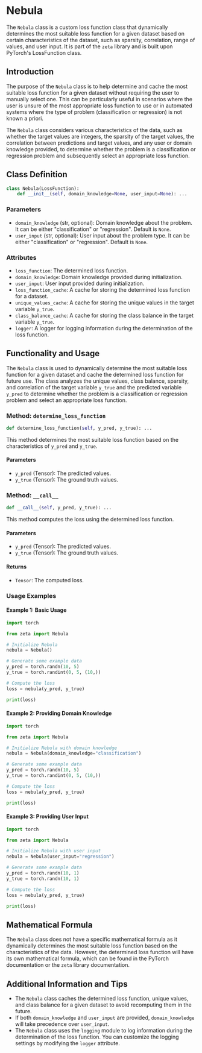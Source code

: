 # Nebula

The `Nebula` class is a custom loss function class that dynamically determines the most suitable loss function for a given dataset based on certain characteristics of the dataset, such as sparsity, correlation, range of values, and user input. It is part of the `zeta` library and is built upon PyTorch's LossFunction class.

## Introduction

The purpose of the `Nebula` class is to help determine and cache the most suitable loss function for a given dataset without requiring the user to manually select one. This can be particularly useful in scenarios where the user is unsure of the most appropriate loss function to use or in automated systems where the type of problem (classification or regression) is not known a priori.

The `Nebula` class considers various characteristics of the data, such as whether the target values are integers, the sparsity of the target values, the correlation between predictions and target values, and any user or domain knowledge provided, to determine whether the problem is a classification or regression problem and subsequently select an appropriate loss function.

## Class Definition

```python
class Nebula(LossFunction):
    def __init__(self, domain_knowledge=None, user_input=None): ...
```

### Parameters

- `domain_knowledge` (str, optional): Domain knowledge about the problem. It can be either "classification" or "regression". Default is `None`.
- `user_input` (str, optional): User input about the problem type. It can be either "classification" or "regression". Default is `None`.

### Attributes

- `loss_function`: The determined loss function.
- `domain_knowledge`: Domain knowledge provided during initialization.
- `user_input`: User input provided during initialization.
- `loss_function_cache`: A cache for storing the determined loss function for a dataset.
- `unique_values_cache`: A cache for storing the unique values in the target variable `y_true`.
- `class_balance_cache`: A cache for storing the class balance in the target variable `y_true`.
- `logger`: A logger for logging information during the determination of the loss function.

## Functionality and Usage

The `Nebula` class is used to dynamically determine the most suitable loss function for a given dataset and cache the determined loss function for future use. The class analyzes the unique values, class balance, sparsity, and correlation of the target variable `y_true` and the predicted variable `y_pred` to determine whether the problem is a classification or regression problem and select an appropriate loss function.

### Method: `determine_loss_function`

```python
def determine_loss_function(self, y_pred, y_true): ...
```

This method determines the most suitable loss function based on the characteristics of `y_pred` and `y_true`.

#### Parameters

- `y_pred` (Tensor): The predicted values.
- `y_true` (Tensor): The ground truth values.

### Method: `__call__`

```python
def __call__(self, y_pred, y_true): ...
```

This method computes the loss using the determined loss function.

#### Parameters

- `y_pred` (Tensor): The predicted values.
- `y_true` (Tensor): The ground truth values.

#### Returns

- `Tensor`: The computed loss.

### Usage Examples

#### Example 1: Basic Usage

```python
import torch

from zeta import Nebula

# Initialize Nebula
nebula = Nebula()

# Generate some example data
y_pred = torch.randn(10, 5)
y_true = torch.randint(0, 5, (10,))

# Compute the loss
loss = nebula(y_pred, y_true)

print(loss)
```

#### Example 2: Providing Domain Knowledge

```python
import torch

from zeta import Nebula

# Initialize Nebula with domain knowledge
nebula = Nebula(domain_knowledge="classification")

# Generate some example data
y_pred = torch.randn(10, 5)
y_true = torch.randint(0, 5, (10,))

# Compute the loss
loss = nebula(y_pred, y_true)

print(loss)
```

#### Example 3: Providing User Input

```python
import torch

from zeta import Nebula

# Initialize Nebula with user input
nebula = Nebula(user_input="regression")

# Generate some example data
y_pred = torch.randn(10, 1)
y_true = torch.randn(10, 1)

# Compute the loss
loss = nebula(y_pred, y_true)

print(loss)
```

## Mathematical Formula

The `Nebula` class does not have a specific mathematical formula as it dynamically determines the most suitable loss function based on the characteristics of the data. However, the determined loss function will have its own mathematical formula, which can be found in the PyTorch documentation or the `zeta` library documentation.

## Additional Information and Tips

- The `Nebula` class caches the determined loss function, unique values, and class balance for a given dataset to avoid recomputing them in the future.
- If both `domain_knowledge` and `user_input` are provided, `domain_knowledge` will take precedence over `user_input`.
- The `Nebula` class uses the `logging` module to log information during the determination of the loss function. You can customize the logging settings by modifying the `logger` attribute.

